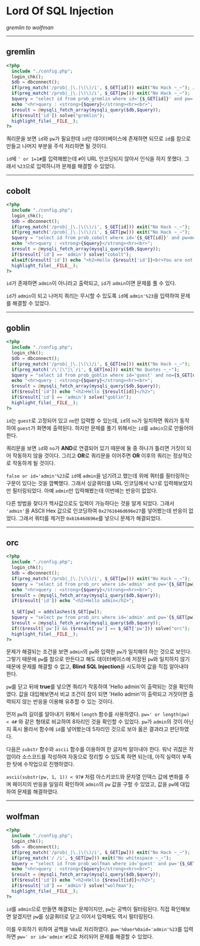 # Lord Of SQL Injection
*gremlin to wolfman*

---
## gremlin
```php
<?php
  include "./config.php";
  login_chk();
  $db = dbconnect();
  if(preg_match('/prob|_|\.|\(\)/i', $_GET[id])) exit("No Hack ~_~"); // do not try to attack another table, database!
  if(preg_match('/prob|_|\.|\(\)/i', $_GET[pw])) exit("No Hack ~_~");
  $query = "select id from prob_gremlin where id='{$_GET[id]}' and pw='{$_GET[pw]}'";
  echo "<hr>query : <strong>{$query}</strong><hr><br>";
  $result = @mysqli_fetch_array(mysqli_query($db,$query));
  if($result['id']) solve("gremlin");
  highlight_file(__FILE__);
?>
```
쿼리문을 보면 `id`와 `pw`가 필요한데 `id`만 데이터베이스에 존재하면 되므로 `id`를 참으로 만들고 나머지 부분을 주석 처리하면 될 것이다.

`id`에 `' or 1=1#`를 입력해봤는데 `#`이 URL 인코딩되지 않아서 인식을 하지 못했다. 그래서 `%23`으로 입력하니까 문제를 해결할 수 있었다.


---
## cobolt
```php
<?php
  include "./config.php"; 
  login_chk();
  $db = dbconnect();
  if(preg_match('/prob|_|\.|\(\)/i', $_GET[id])) exit("No Hack ~_~"); 
  if(preg_match('/prob|_|\.|\(\)/i', $_GET[pw])) exit("No Hack ~_~"); 
  $query = "select id from prob_cobolt where id='{$_GET[id]}' and pw=md5('{$_GET[pw]}')"; 
  echo "<hr>query : <strong>{$query}</strong><hr><br>"; 
  $result = @mysqli_fetch_array(mysqli_query($db,$query)); 
  if($result['id'] == 'admin') solve("cobolt");
  elseif($result['id']) echo "<h2>Hello {$result['id']}<br>You are not admin :(</h2>"; 
  highlight_file(__FILE__); 
?>
```
`id`가 존재하면 `admin`이 아니라고 출력되고, `id`가 `admin`이면 문제를 풀 수 있다.

`id`가 `admin`이 되고 나머지 쿼리는 무시할 수 있도록 `id`에 `admin'%23`을 입력하여 문제를 해결할 수 있었다.


---
## goblin
```php
<?php 
  include "./config.php"; 
  login_chk(); 
  $db = dbconnect(); 
  if(preg_match('/prob|_|\.|\(\)/i', $_GET[no])) exit("No Hack ~_~"); 
  if(preg_match('/\'|\"|\`/i', $_GET[no])) exit("No Quotes ~_~"); 
  $query = "select id from prob_goblin where id='guest' and no={$_GET[no]}"; 
  echo "<hr>query : <strong>{$query}</strong><hr><br>"; 
  $result = @mysqli_fetch_array(mysqli_query($db,$query)); 
  if($result['id']) echo "<h2>Hello {$result[id]}</h2>"; 
  if($result['id'] == 'admin') solve("goblin");
  highlight_file(__FILE__); 
?>
```
`id`는 `guest`로 고정되어 있고 `no`만 입력할 수 있는데, `id`의 `no`가 일치하면 쿼리가 동작하여 `guest`가 화면에 출력된다. 하지만 문제를 풀기 위해서는 `id`를 `admin`으로 만들어야 한다.

쿼리문을 보면 `id`와 `no`가 **AND**로 연결되어 있기 때문에 둘 중 하나가 틀리면 거짓이 되어 작동하지 않을 것이다. 그리고 **OR**로 쿼리문을 이어주면 **OR** 이후의 쿼리는 정상적으로 작동하게 될 것이다.

`false or id='admin'%23`로 `id`에 `admin`을 넘기려고 했는데 위에 쿼터를 필터링하는 구문이 있다는 것을 깜빡했다. 그래서 싱글쿼터를 URL 인코딩해서 `%27`로 입력해보았지만 필터링되었다. 아예 `admin`만 입력해봤는데 이번에는 반응이 없었다.

다른 방법을 찾다가 헥사값으로도 입력이 가능하다는 것을 알게 되었다. 그래서 `'admin'`을 ASCII Hex 값으로 인코딩하여 `0x2761646d696e27`를 넣어봤는데 반응이 없었다. 그래서 쿼터를 제거한 `0x61646d696e`를 넣으니 문제가 해결되었다.


---
## orc
```php
<?php 
  include "./config.php"; 
  login_chk(); 
  $db = dbconnect(); 
  if(preg_match('/prob|_|\.|\(\)/i', $_GET[pw])) exit("No Hack ~_~"); 
  $query = "select id from prob_orc where id='admin' and pw='{$_GET[pw]}'"; 
  echo "<hr>query : <strong>{$query}</strong><hr><br>"; 
  $result = @mysqli_fetch_array(mysqli_query($db,$query)); 
  if($result['id']) echo "<h2>Hello admin</h2>"; 
   
  $_GET[pw] = addslashes($_GET[pw]); 
  $query = "select pw from prob_orc where id='admin' and pw='{$_GET[pw]}'"; 
  $result = @mysqli_fetch_array(mysqli_query($db,$query)); 
  if(($result['pw']) && ($result['pw'] == $_GET['pw'])) solve("orc"); 
  highlight_file(__FILE__); 
?>
```
문제가 해결되는 조건을 보면 `admin`의 `pw`와 입력한 `pw`가 일치해야 하는 것으로 보인다. 그렇기 때문에 `pw`를 참으로 만든다고 해도 데이터베이스에 저장된 `pw`와 일치하지 않기 때문에 문제를 해결할 수 없고, **Blind SQL Injection**을 시도하여 값을 직접 알아내야 한다.

`pw`를 닫고 뒤에 **true**를 넣으면 쿼리가 작동하여 'Hello admin'이 출력되는 것을 확인하였다. 값을 대입해보면서 비교 조건이 참이 되면 'Hello admin'이 출력되고 거짓이면 출력되지 않는 반응을 이용해 유추할 수 있는 것이다.

먼저 `pw`의 길이를 알아내기 위해서 `length` 함수를 사용하였다. `pw=' or length(pw) < 4#` 와 같은 형태로 비교하여 8자리인 것을 확인할 수 있었다. `pw`가 `admin`의 것이 아닌지 혹시 몰라서 함수에 `id`를 넣어봤는데 5자리인 것으로 보아 옳은 결과라고 판단하였다.

다음은 `substr` 함수와 `ascii` 함수를 이용하여 한 글자씩 알아내야 한다. 워낙 귀찮은 작업이라 소스코드를 작성하여 자동으로 정리할 수 있도록 하면 되는데, 아직 실력이 부족한 탓에 수작업으로 진행하였다.

`ascii(substr(pw, 1, 1)) < 97#` 처럼 아스키코드와 문자열 인덱스 값에 변화를 주며 페이지의 반응을 일일히 확인하여 `admin`의 `pw` 값을 구할 수 있었고, 값을 `pw`에 대입하여 문제를 해결하였다.


---
## wolfman
```php
<?php 
  include "./config.php"; 
  login_chk(); 
  $db = dbconnect(); 
  if(preg_match('/prob|_|\.|\(\)/i', $_GET[pw])) exit("No Hack ~_~"); 
  if(preg_match('/ /i', $_GET[pw])) exit("No whitespace ~_~"); 
  $query = "select id from prob_wolfman where id='guest' and pw='{$_GET[pw]}'"; 
  echo "<hr>query : <strong>{$query}</strong><hr><br>"; 
  $result = @mysqli_fetch_array(mysqli_query($db,$query)); 
  if($result['id']) echo "<h2>Hello {$result[id]}</h2>"; 
  if($result['id'] == 'admin') solve("wolfman"); 
  highlight_file(__FILE__); 
?>
```
`id`를 `admin`으로 만들면 해결되는 문제이지만, `pw`는 공백이 필터링된다. 직접 확인해보면 알겠지만 `pw`를 싱글쿼터로 닫고 이어서 입력해도 역시 필터링된다.

이를 우회하기 위하여 공백을 `%0a`로 처리하였다. `pw='%0aor%0aid='admin'%23`를 입력하면 `pw=' or id='admin'#`으로 처리되어 문제를 해결할 수 있었다.